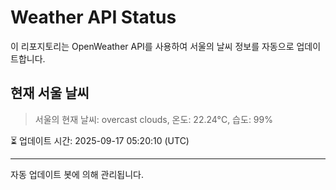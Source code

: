 
# Weather API Status

이 리포지토리는 OpenWeather API를 사용하여 서울의 날씨 정보를 자동으로 업데이트합니다.

## 현재 서울 날씨
> 서울의 현재 날씨: overcast clouds, 온도: 22.24°C, 습도: 99%

⏳ 업데이트 시간: 2025-09-17 05:20:10 (UTC)

---
자동 업데이트 봇에 의해 관리됩니다.
